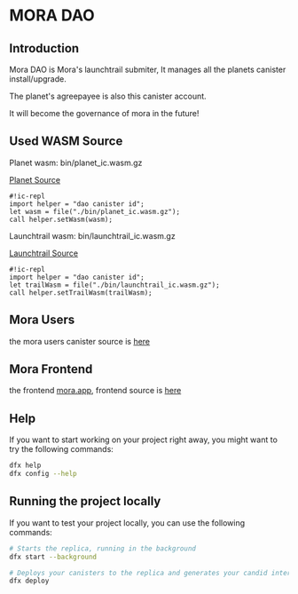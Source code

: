 # MORA DAO

## Introduction

Mora DAO is Mora's launchtrail submiter, It manages all the planets canister install/upgrade.

The planet's agreepayee is also this canister account.

It will become the governance of mora in the future!

## Used WASM Source

Planet wasm: bin/planet_ic.wasm.gz

[Planet Source](https://github.com/dstarapp/mora-planet)

```ic-repl
#!ic-repl
import helper = "dao canister id";
let wasm = file("./bin/planet_ic.wasm.gz");
call helper.setWasm(wasm);
```

Launchtrail wasm: bin/launchtrail_ic.wasm.gz

[Launchtrail Source](https://github.com/dstarapp/launchtrail)

```ic-repl
#!ic-repl
import helper = "dao canister id";
let trailWasm = file("./bin/launchtrail_ic.wasm.gz");
call helper.setTrailWasm(trailWasm);
```

## Mora Users

the mora users canister source is [here](https://github.com/dstarapp/mora-users)

## Mora Frontend

the frontend [mora.app](https://mora.app), frontend source is [here](https://github.com/dstarapp/mora-frontend)

## Help

If you want to start working on your project right away, you might want to try the following commands:

```bash
dfx help
dfx config --help
```

## Running the project locally

If you want to test your project locally, you can use the following commands:

```bash
# Starts the replica, running in the background
dfx start --background

# Deploys your canisters to the replica and generates your candid interface
dfx deploy
```

